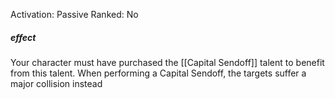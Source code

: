 Activation: Passive
Ranked: No
##### effect
Your character must have purchased the
[[Capital Sendoff]] talent to benefit from this
talent. When performing a Capital Sendoff,
the targets suffer a major collision instead